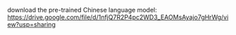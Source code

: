 download the pre-trained Chinese language model:
https://drive.google.com/file/d/1nfjQ7R2P4pc2WD3_EAOMsAyajo7gHrWg/view?usp=sharing
